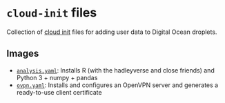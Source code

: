# `cloud-init` files

Collection of [cloud init](https://cloud-init.io/) files for adding user data to Digital Ocean droplets.

## Images

- [`analysis.yaml`](analysis.yaml): Installs R (with the hadleyverse and close friends) and Python 3 + numpy + pandas
- [`ovpn.yaml`](ovpn.yaml): Installs and configures an OpenVPN server and generates a ready-to-use client certificate
